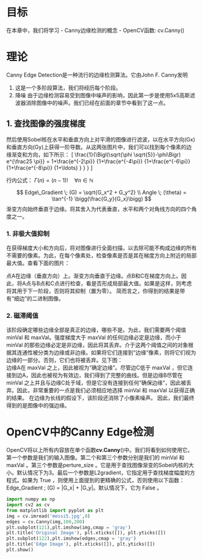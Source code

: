 # 目标
在本章中，我们将学习 - Canny边缘检测的概念 - OpenCV函数: cv.Canny()
# 理论
Canny Edge Detection是一种流行的边缘检测算法。它由John F. Canny发明
  1. 这是一个多阶段算法，我们将经历每个阶段。
  2. 降噪
由于边缘检测容易受到图像中噪声的影响，因此第一步是使用5x5高斯滤波器消除图像中的噪声。我们已经在前面的章节中看到了这一点。
## 1. 查找图像的强度梯度
然后使用Sobel核在水平和垂直方向上对平滑的图像进行滤波，以在水平方向(Gx)和垂直方向(Gy)上获得一阶导数。从这两张图片中，我们可以找到每个像素的边缘渐变和方向，如下所示：
\[ \frac{1}{\Bigl(\sqrt{\phi \sqrt{5}}-\phi\Bigr) e^{\frac25 \pi}} =
1+\frac{e^{-2\pi}} {1+\frac{e^{-4\pi}} {1+\frac{e^{-6\pi}}
{1+\frac{e^{-8\pi}} {1+\ldots} } } } \]

行内公式： $\Gamma(n) = (n-1)!\quad\forall n\in\mathbb N$

$$
Edge\_Gradient \; (G) = \sqrt{G_x^2 + G_y^2} \\ Angle \; (\theta) = \tan^{-1} 
\bigg(\frac{G_y}{G_x}\bigg)
$$
渐变方向始终垂直于边缘。将其舍入为代表垂直，水平和两个对角线方向的四个角度之一。
### 1. 非极大值抑制
在获得梯度大小和方向后，将对图像进行全面扫描，以去除可能不构成边缘的所有不需要的像素。为此，在每个像素处，检查像素是否是其在梯度方向上附近的局部最大值。查看下面的图片：


点A在边缘（垂直方向）上。渐变方向垂直于边缘。点B和C在梯度方向上。因此，将A点与B点和C点进行检查，看是否形成局部最大值。如果是这样，则考虑将其用于下一阶段，否则将其抑制（置为零）。 简而言之，你得到的结果是带有“细边”的二进制图像。
### 2. 磁滞阈值
该阶段确定哪些边缘全部是真正的边缘，哪些不是。为此，我们需要两个阈值 minVal 和 maxVal。强度梯度大于 maxVal 的任何边缘必定是边缘，而小于 minVal 的那些边缘必定是非边缘，因此将其丢弃。介于这两个阈值之间的对象根据其连通性被分类为边缘或非边缘。如果将它们连接到“边缘”像素，则将它们视为边缘的一部分。否则，它们也将被丢弃。见下图：  
边缘A在 maxVal 之上，因此被视为“确定边缘”。尽管边C低于 maxVal ，但它连接到边A，因此也被视为有效边，我们得到了完整的曲线。但是边缘B尽管在 minVal 之上并且与边缘C处于域，但是它没有连接到任何“确保边缘”，因此被丢弃。因此，非常重要的一点是我们必须相应地选择 minVal 和 maxVal 以获得正确的结果。
  在边缘为长线的假设下，该阶段还消除了小像素噪声。
  因此，我们最终得到的是图像中的强边缘。
# OpenCV中的Canny Edge检测
OpenCV将以上所有内容放在单个函数**cv.Canny**()中。我们将看到如何使用它。第一个参数是我们的输入图像。第二个和第三个参数分别是我们的 minVal 和 maxVal 。第三个参数是perture_size 。它是用于查找图像渐变的Sobel内核的大小。默认情况下为3。最后一个参数是L2gradient，它指定用于查找梯度幅度的方程式。如果为 True ，则使用上面提到的更精确的公式，否则使用以下函数：Edge\_Gradient \; (G) = |G_x| + |G_y|。默认情况下，它为 False 。  
```Python
import numpy as np
import cv2 as cv
from matplotlib import pyplot as plt
img = cv.imread('messi5.jpg',0)
edges = cv.Canny(img,100,200)
plt.subplot(121),plt.imshow(img,cmap = 'gray')
plt.title('Original Image'), plt.xticks([]), plt.yticks([])
plt.subplot(122),plt.imshow(edges,cmap = 'gray')
plt.title('Edge Image'), plt.xticks([]), plt.yticks([])
plt.show()
```



